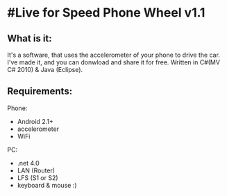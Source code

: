 #Live for Speed Phone Wheel v1.1
===============================

What is it:
-----------
 It's a software, that uses the accelerometer of your phone to drive the car. I've made it, and you can donwload and share it for free. Written in C#(MV C# 2010) & Java (Eclipse).
 
Requirements:
------------- 
Phone:
 - Android 2.1+
 - accelerometer
 - WiFi

PC:
 - .net 4.0
 - LAN (Router)
 - LFS (S1 or S2)
 - keyboard & mouse :)
 